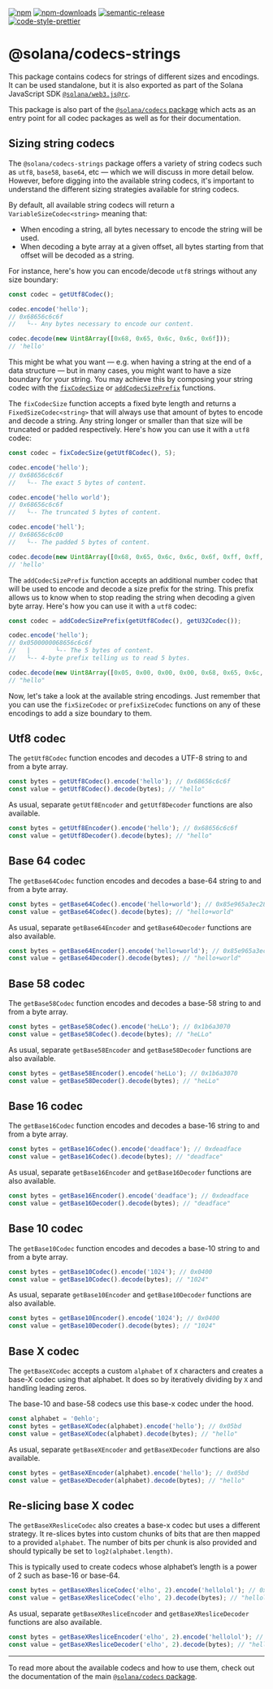[![npm][npm-image]][npm-url]
[![npm-downloads][npm-downloads-image]][npm-url]
[![semantic-release][semantic-release-image]][semantic-release-url]
<br />
[![code-style-prettier][code-style-prettier-image]][code-style-prettier-url]

[code-style-prettier-image]: https://img.shields.io/badge/code_style-prettier-ff69b4.svg?style=flat-square
[code-style-prettier-url]: https://github.com/prettier/prettier
[npm-downloads-image]: https://img.shields.io/npm/dm/@solana/codecs-strings/rc.svg?style=flat
[npm-image]: https://img.shields.io/npm/v/@solana/codecs-strings/rc.svg?style=flat
[npm-url]: https://www.npmjs.com/package/@solana/codecs-strings/v/rc
[semantic-release-image]: https://img.shields.io/badge/%20%20%F0%9F%93%A6%F0%9F%9A%80-semantic--release-e10079.svg
[semantic-release-url]: https://github.com/semantic-release/semantic-release

# @solana/codecs-strings

This package contains codecs for strings of different sizes and encodings. It can be used standalone, but it is also exported as part of the Solana JavaScript SDK [`@solana/web3.js@rc`](https://github.com/solana-labs/solana-web3.js/tree/master/packages/library).

This package is also part of the [`@solana/codecs` package](https://github.com/solana-labs/solana-web3.js/tree/master/packages/codecs) which acts as an entry point for all codec packages as well as for their documentation.

## Sizing string codecs

The `@solana/codecs-strings` package offers a variety of string codecs such as `utf8`, `base58`, `base64`, etc — which we will discuss in more detail below. However, before digging into the available string codecs, it's important to understand the different sizing strategies available for string codecs.

By default, all available string codecs will return a `VariableSizeCodec<string>` meaning that:

-   When encoding a string, all bytes necessary to encode the string will be used.
-   When decoding a byte array at a given offset, all bytes starting from that offset will be decoded as a string.

For instance, here's how you can encode/decode `utf8` strings without any size boundary:

```ts
const codec = getUtf8Codec();

codec.encode('hello');
// 0x68656c6c6f
//   └-- Any bytes necessary to encode our content.

codec.decode(new Uint8Array([0x68, 0x65, 0x6c, 0x6c, 0x6f]));
// 'hello'
```

This might be what you want — e.g. when having a string at the end of a data structure — but in many cases, you might want to have a size boundary for your string. You may achieve this by composing your string codec with the [`fixCodecSize`](https://github.com/solana-labs/solana-web3.js/tree/master/packages/codecs-core#fixing-the-size-of-codecs) or [`addCodecSizePrefix`](https://github.com/solana-labs/solana-web3.js/tree/master/packages/codecs-core#prefixing-the-size-of-codecs) functions.

The `fixCodecSize` function accepts a fixed byte length and returns a `FixedSizeCodec<string>` that will always use that amount of bytes to encode and decode a string. Any string longer or smaller than that size will be truncated or padded respectively. Here's how you can use it with a `utf8` codec:

```ts
const codec = fixCodecSize(getUtf8Codec(), 5);

codec.encode('hello');
// 0x68656c6c6f
//   └-- The exact 5 bytes of content.

codec.encode('hello world');
// 0x68656c6c6f
//   └-- The truncated 5 bytes of content.

codec.encode('hell');
// 0x68656c6c00
//   └-- The padded 5 bytes of content.

codec.decode(new Uint8Array([0x68, 0x65, 0x6c, 0x6c, 0x6f, 0xff, 0xff, 0xff, 0xff]));
// 'hello'
```

The `addCodecSizePrefix` function accepts an additional number codec that will be used to encode and decode a size prefix for the string. This prefix allows us to know when to stop reading the string when decoding a given byte array. Here's how you can use it with a `utf8` codec:

```ts
const codec = addCodecSizePrefix(getUtf8Codec(), getU32Codec());

codec.encode('hello');
// 0x0500000068656c6c6f
//   |       └-- The 5 bytes of content.
//   └-- 4-byte prefix telling us to read 5 bytes.

codec.decode(new Uint8Array([0x05, 0x00, 0x00, 0x00, 0x68, 0x65, 0x6c, 0x6c, 0x6f, 0xff, 0xff, 0xff, 0xff]));
// "hello"
```

Now, let's take a look at the available string encodings. Just remember that you can use the `fixSizeCodec` or `prefixSizeCodec` functions on any of these encodings to add a size boundary to them.

## Utf8 codec

The `getUtf8Codec` function encodes and decodes a UTF-8 string to and from a byte array.

```ts
const bytes = getUtf8Codec().encode('hello'); // 0x68656c6c6f
const value = getUtf8Codec().decode(bytes); // "hello"
```

As usual, separate `getUtf8Encoder` and `getUtf8Decoder` functions are also available.

```ts
const bytes = getUtf8Encoder().encode('hello'); // 0x68656c6c6f
const value = getUtf8Decoder().decode(bytes); // "hello"
```

## Base 64 codec

The `getBase64Codec` function encodes and decodes a base-64 string to and from a byte array.

```ts
const bytes = getBase64Codec().encode('hello+world'); // 0x85e965a3ec28ae57
const value = getBase64Codec().decode(bytes); // "hello+world"
```

As usual, separate `getBase64Encoder` and `getBase64Decoder` functions are also available.

```ts
const bytes = getBase64Encoder().encode('hello+world'); // 0x85e965a3ec28ae57
const value = getBase64Decoder().decode(bytes); // "hello+world"
```

## Base 58 codec

The `getBase58Codec` function encodes and decodes a base-58 string to and from a byte array.

```ts
const bytes = getBase58Codec().encode('heLLo'); // 0x1b6a3070
const value = getBase58Codec().decode(bytes); // "heLLo"
```

As usual, separate `getBase58Encoder` and `getBase58Decoder` functions are also available.

```ts
const bytes = getBase58Encoder().encode('heLLo'); // 0x1b6a3070
const value = getBase58Decoder().decode(bytes); // "heLLo"
```

## Base 16 codec

The `getBase16Codec` function encodes and decodes a base-16 string to and from a byte array.

```ts
const bytes = getBase16Codec().encode('deadface'); // 0xdeadface
const value = getBase16Codec().decode(bytes); // "deadface"
```

As usual, separate `getBase16Encoder` and `getBase16Decoder` functions are also available.

```ts
const bytes = getBase16Encoder().encode('deadface'); // 0xdeadface
const value = getBase16Decoder().decode(bytes); // "deadface"
```

## Base 10 codec

The `getBase10Codec` function encodes and decodes a base-10 string to and from a byte array.

```ts
const bytes = getBase10Codec().encode('1024'); // 0x0400
const value = getBase10Codec().decode(bytes); // "1024"
```

As usual, separate `getBase10Encoder` and `getBase10Decoder` functions are also available.

```ts
const bytes = getBase10Encoder().encode('1024'); // 0x0400
const value = getBase10Decoder().decode(bytes); // "1024"
```

## Base X codec

The `getBaseXCodec` accepts a custom `alphabet` of `X` characters and creates a base-X codec using that alphabet. It does so by iteratively dividing by `X` and handling leading zeros.

The base-10 and base-58 codecs use this base-x codec under the hood.

```ts
const alphabet = '0ehlo';
const bytes = getBaseXCodec(alphabet).encode('hello'); // 0x05bd
const value = getBaseXCodec(alphabet).decode(bytes); // "hello"
```

As usual, separate `getBaseXEncoder` and `getBaseXDecoder` functions are also available.

```ts
const bytes = getBaseXEncoder(alphabet).encode('hello'); // 0x05bd
const value = getBaseXDecoder(alphabet).decode(bytes); // "hello"
```

## Re-slicing base X codec

The `getBaseXResliceCodec` also creates a base-x codec but uses a different strategy. It re-slices bytes into custom chunks of bits that are then mapped to a provided `alphabet`. The number of bits per chunk is also provided and should typically be set to `log2(alphabet.length)`.

This is typically used to create codecs whose alphabet’s length is a power of 2 such as base-16 or base-64.

```ts
const bytes = getBaseXResliceCodec('elho', 2).encode('hellolol'); // 0x4aee
const value = getBaseXResliceCodec('elho', 2).decode(bytes); // "hellolol"
```

As usual, separate `getBaseXResliceEncoder` and `getBaseXResliceDecoder` functions are also available.

```ts
const bytes = getBaseXResliceEncoder('elho', 2).encode('hellolol'); // 0x4aee
const value = getBaseXResliceDecoder('elho', 2).decode(bytes); // "hellolol"
```

---

To read more about the available codecs and how to use them, check out the documentation of the main [`@solana/codecs` package](https://github.com/solana-labs/solana-web3.js/tree/master/packages/codecs).
